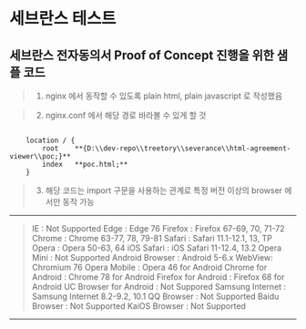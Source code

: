 세브란스 테스트 
=============

세브란스 전자동의서 Proof of Concept 진행을 위한 샘플 코드
-------------

> 1. nginx 에서 동작할 수 있도록 plain html, plain javascript 로 작성했음

> 2. nginx.conf 에서 해당 경로 바라볼 수 있게 할 것
<code>
    location / {
        root   	**{D:\\dev-repo\\treetory\\severance\\html-agreement-viewer\\poc;}**
        index	**poc.html;**
    }
</code>

> 3. 해당 코드는 import 구문을 사용하는 관계로 특정 버전 이상의 browser 에서만 동작 가능
***********************************************************************
>   IE                      :   Not Supported
>   Edge                    :   Edge 76
>   Firefox                 :   Firefox 67-69, 70, 71-72
>   Chrome                  :   Chrome 63-77, 78, 79-81
>   Safari                  :   Safari 11.1-12.1, 13, TP
>   Opera                   :   Opera 50-63, 64
>   iOS Safari              :   iOS Safari 11-12.4, 13.2
>   Opera Mini              :   Not Supported
>   Android Browser         :   Android 5-6.x WebView: Chromium 76
>   Opera Mobile            :   Opera 46 for Android
>   Chrome for Android      :   Chrome 78 for Android
>   Firefox for Android     :   Firefox 68 for Android
>   UC Browser for Android  :   Not Suppored
>   Samsung Internet        :   Samsung Internet 8.2-9.2, 10.1
>   QQ Browser              :   Not Supported
>   Baidu Browser           :   Not Supported
>   KaiOS Browser           :   Not Supported
***********************************************************************
